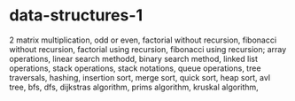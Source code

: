 # data-structures-1
2 matrix multiplication,
odd or even,
factorial without recursion,
fibonacci without recursion,
factorial using recursion,
fibonacci using recursion;
array operations,
linear search methodd,
binary search method,
linked list operations,
stack operations,
stack notations,
queue operations,
tree traversals,
hashing,
insertion sort,
merge sort,
quick sort,
heap sort,
avl tree,
bfs,
dfs,
dijkstras algorithm,
prims algorithm,
kruskal algorithm,
